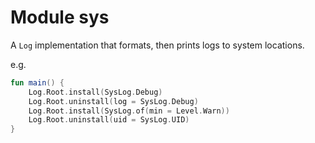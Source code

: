 # Module sys

A `Log` implementation that formats, then prints logs to system locations.

e.g.

```kotlin
fun main() {
    Log.Root.install(SysLog.Debug)
    Log.Root.uninstall(log = SysLog.Debug)
    Log.Root.install(SysLog.of(min = Level.Warn))
    Log.Root.uninstall(uid = SysLog.UID)
}
```
